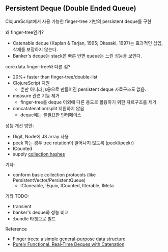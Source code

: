 ## Persistent Deque (Double Ended Queue)

ClojureScript에서 사용 가능한 finger-tree 기반의 persistent deque를 구현

왜 finger-tree인가?
 - Catenable deque (Kaplan & Tarjan, 1995; Okasaki, 1997)는 효과적인 삽입, 삭제를 보장하지 않는다.
 - Banker's deque는 stack은 빠른 반면 queue는 느린 성능을 보인다.  

core.data.finger-tree와 다른 점?
 - 20%+ faster than finger-tree/double-list
 - ClojureScript 지원
   - 뿐만 아니라 js용으로 만들어진 persistent deque 자료구조도 없음.
 - measure 관련 기능 제거
   - finger-tree를 deque 이외에 다른 용도로 활용하기 위한 자료구조를 제거
 - concatatenation/split 지원하지 않음
   - deque에는 불필요한 인터페이스

성능 개선 방안:
 - Digit, Node에 JS array 사용
 - peek 하는 경우 tree rotation이 일어나지 않도록 (peekl/peekr)
 - ICounted
 - supply [collection hashes](https://clojure.org/reference/data_structures#_clojure_collection_hashes) 

기타:
 - conform basic collection protocols (like PersistentVector/PersistentQueue)
   - ICloneable, IEquiv, ICounted, IIterable, IMeta 
 
기타 TODO:
 - transient
 - banker's deque와 성능 비교 
 - :bundle 타겟으로 빌드

Reference
 - [Finger trees: a simple general-purpose data structure](http://www.soi.city.ac.uk/~ross/papers/FingerTree.pdf)
 - [Purely Functional, Real-Time Deques with Catenation](http://www.math.tau.ac.il/~haimk/adv-ds-2000/jacm-final.pdf)
